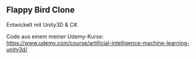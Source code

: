 ## Flappy Bird Clone

Entwickelt mit Unity3D & C#. <br>

Code aus einem meiner Udemy-Kurse: https://www.udemy.com/course/artificial-intelligence-machine-learning-unity3d/
